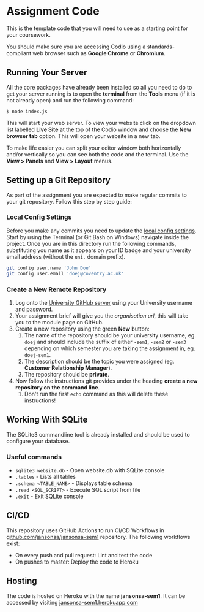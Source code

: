 
# Assignment Code

This is the template code that you will need to use as a starting point for your coursework.

You should make sure you are accessing Codio using a standards-compliant web browser such as **Google Chrome** or **Chromium**.

## Running Your Server

All the core packages have already been installed so all you need to do to get your server running is to open the **terminal** from the **Tools** menu (if it is not already open) and run the following command:

```shell
$ node index.js
```

This will start your web server. To view your website click on the dropdown list labelled **Live Site** at the top of the Codio window and choose the **New browser tab** option. This will open your website in a new tab.

To make life easier you can split your editor window both horizontally and/or vertically so you can see both the code and the terminal. Use the **View > Panels** and **View > Layout** menus.

## Setting up a Git Repository

As part of the assignment you are expected to make regular commits to your git repository. Follow this step by step guide:

### Local Config Settings

Before you make any commits you need to update the [local config settings](https://git-scm.com/book/en/v2/Getting-Started-First-Time-Git-Setup). Start by using the Terminal (or Git Bash on Windows) navigate inside the project. Once you are in this directory run the following commands, substituting you name as it appears on your ID badge and your university email address (without the `uni.` domain prefix).

```bash
git config user.name 'John Doe'
git config user.email 'doej@coventry.ac.uk'
```

### Create a New Remote Repository

1. Log onto the [University GitHub server](https://github.coventry.ac.uk) using your University username and password.
2. Your assignment brief will give you the _organisation url_, this will take you to the module page on GitHub.
3. Create a new repository using the green **New** button:
    1. The name of the repository should be your university username, eg. `doej` and should include the suffix of either `-sem1`, `-sem2` or `-sem3` depending on which semester you are taking the assignment in, eg. `doej-sem1`.
    2. The description should be the topic you were assigned (eg. **Customer Relationship Manager**).
    3. The repository should be **private**.
4. Now follow the instructions git provides under the heading **create a new repository on the command line**.
    1. Don't run the first `echo` command as this will delete these instructions!

## Working With SQLite

The SQLite3 commandline tool is already installed and should be used to configure your database.

### Useful commands

- `sqlite3 website.db` - Open website.db with SQLite console
- `.tables` - Lists all tables
- `.schema <TABLE_NAME>` - Displays table schema
- `.read <SQL_SCRIPT>` - Execute SQL script from file
- `.exit` - Exit SQLite console

## CI/CD

This repository uses GitHub Actions to run CI/CD Workflows in [github.com/jansonsa/jansonsa-sem1](https://github.com/jansonsa/jansonsa-sem1) repository.
The following workflows exist:
- On every push and pull request: Lint and test the code
- On pushes to master: Deploy the code to Heroku

## Hosting

The code is hosted on Heroku with the name **jansonsa-sem1**. It can be accessed by visiting [jansonsa-sem1.herokuapp.com](https://jansonsa-sem1.herokuapp.com/)
